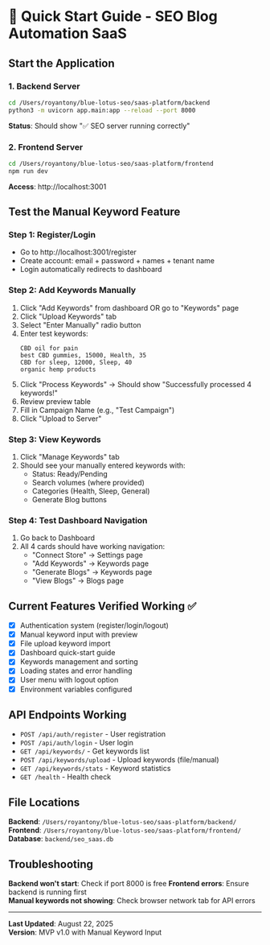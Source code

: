 # 🚀 Quick Start Guide - SEO Blog Automation SaaS

## Start the Application

### 1. Backend Server
```bash
cd /Users/royantony/blue-lotus-seo/saas-platform/backend
python3 -m uvicorn app.main:app --reload --port 8000
```
**Status**: Should show "✅ SEO server running correctly"

### 2. Frontend Server
```bash
cd /Users/royantony/blue-lotus-seo/saas-platform/frontend  
npm run dev
```
**Access**: http://localhost:3001

## Test the Manual Keyword Feature

### Step 1: Register/Login
- Go to http://localhost:3001/register
- Create account: email + password + names + tenant name
- Login automatically redirects to dashboard

### Step 2: Add Keywords Manually
1. Click "Add Keywords" from dashboard OR go to "Keywords" page
2. Click "Upload Keywords" tab
3. Select "Enter Manually" radio button
4. Enter test keywords:
   ```
   CBD oil for pain
   best CBD gummies, 15000, Health, 35
   CBD for sleep, 12000, Sleep, 40
   organic hemp products
   ```
5. Click "Process Keywords" → Should show "Successfully processed 4 keywords!"
6. Review preview table
7. Fill in Campaign Name (e.g., "Test Campaign")
8. Click "Upload to Server"

### Step 3: View Keywords
1. Click "Manage Keywords" tab
2. Should see your manually entered keywords with:
   - Status: Ready/Pending  
   - Search volumes (where provided)
   - Categories (Health, Sleep, General)
   - Generate Blog buttons

### Step 4: Test Dashboard Navigation
1. Go back to Dashboard
2. All 4 cards should have working navigation:
   - "Connect Store" → Settings page
   - "Add Keywords" → Keywords page  
   - "Generate Blogs" → Keywords page
   - "View Blogs" → Blogs page

## Current Features Verified Working ✅

- [x] Authentication system (register/login/logout)
- [x] Manual keyword input with preview
- [x] File upload keyword import
- [x] Dashboard quick-start guide  
- [x] Keywords management and sorting
- [x] Loading states and error handling
- [x] User menu with logout option
- [x] Environment variables configured

## API Endpoints Working

- `POST /api/auth/register` - User registration
- `POST /api/auth/login` - User login  
- `GET /api/keywords/` - Get keywords list
- `POST /api/keywords/upload` - Upload keywords (file/manual)
- `GET /api/keywords/stats` - Keyword statistics
- `GET /health` - Health check

## File Locations

**Backend**: `/Users/royantony/blue-lotus-seo/saas-platform/backend/`  
**Frontend**: `/Users/royantony/blue-lotus-seo/saas-platform/frontend/`  
**Database**: `backend/seo_saas.db`

## Troubleshooting

**Backend won't start**: Check if port 8000 is free
**Frontend errors**: Ensure backend is running first  
**Manual keywords not showing**: Check browser network tab for API errors

---
**Last Updated**: August 22, 2025  
**Version**: MVP v1.0 with Manual Keyword Input